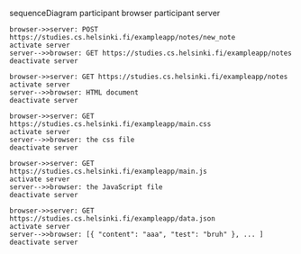 sequenceDiagram
    participant browser
    participant server

    browser->>server: POST https://studies.cs.helsinki.fi/exampleapp/notes/new_note
    activate server
    server-->>browser: GET https://studies.cs.helsinki.fi/exampleapp/notes
    deactivate server

    browser->>server: GET https://studies.cs.helsinki.fi/exampleapp/notes
    activate server
    server-->>browser: HTML document
    deactivate server
    
    browser->>server: GET https://studies.cs.helsinki.fi/exampleapp/main.css
    activate server
    server-->>browser: the css file
    deactivate server
    
    browser->>server: GET https://studies.cs.helsinki.fi/exampleapp/main.js
    activate server
    server-->>browser: the JavaScript file
    deactivate server
  
    browser->>server: GET https://studies.cs.helsinki.fi/exampleapp/data.json
    activate server
    server-->>browser: [{ "content": "aaa", "test": "bruh" }, ... ]
    deactivate server

